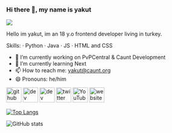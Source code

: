 ### Hi there 👋, my name is yakut
![](https://share.creavite.co/wfxdOSlxaA3rvLU0.png)

Hello im yakut, im an 18 y.o frontend developer living in turkey.

Skills: 
· Python
· Java
· JS
· HTML and CSS

- 🔭 I’m currently working on PvPCentral & Caunt Development 
- 🌱 I’m currently learning Next 
- 📫 How to reach me: yakut@caunt.org 
- 😄 Pronouns: he/him 


[<img src='https://cdn.jsdelivr.net/npm/simple-icons@3.0.1/icons/github.svg' alt='github' height='40'>](https://github.com/yakutwrld)  [<img src='https://cdn.jsdelivr.net/npm/simple-icons@3.0.1/icons/dev-dot-to.svg' alt='dev' height='40'>](https://dev.to/y7)  [<img src='https://cdn.jsdelivr.net/npm/simple-icons@3.0.1/icons/hashnode.svg' alt='dev' height='40'>](q5)  [<img src='https://cdn.jsdelivr.net/npm/simple-icons@3.0.1/icons/twitter.svg' alt='twitter' height='40'>](https://twitter.com/yakutwrld)  [<img src='https://cdn.jsdelivr.net/npm/simple-icons@3.0.1/icons/youtube.svg' alt='YouTube' height='40'>](https://www.youtube.com/channel/@refected)  [<img src='https://cdn.jsdelivr.net/npm/simple-icons@3.0.1/icons/icloud.svg' alt='website' height='40'>](https://ayo.so/patreon)  

[![Top Langs](https://github-readme-stats.vercel.app/api/top-langs/?username=yakutwrld)](https://github.com/anuraghazra/github-readme-stats)

![GitHub stats](https://github-readme-stats.vercel.app/api?username=yakutwrld&show_icons=true)  

